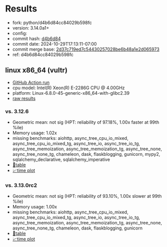 # Results

- fork: python/d4b6d84cc84029b598fc
- version: 3.14.0a1+
- config: 
- commit hash: [d4b6d84](https://github.com/python/cpython/commit/d4b6d84)
- commit date: 2024-10-29T17:13:11-07:00
- commit merge base: [2d37c719ed7c54430257028be6b48a1e2d065973](https://github.com/python/cpython/commit/2d37c719ed7c54430257028be6b48a1e2d065973)
- ref: d4b6d84cc84029b598fc

## linux x86_64 (vultr)

- [GitHub Action run](https://github.com/facebookexperimental/free-threading-benchmarking/actions/runs/11584647167)
- cpu model: Intel(R) Xeon(R) E-2286G CPU @ 4.00GHz
- platform: Linux-6.8.0-45-generic-x86_64-with-glibc2.39
- [raw results](bm-20241029-vultr-x86_64-python-d4b6d84cc84029b598fc-3.14.0a1%2B-d4b6d84.json)

### vs. 3.12.6

- Geometric mean: not sig (HPT: reliability of 97.18%, 1.00x faster at 99th %ile)
- Memory usage: 1.02x
- missing benchmarks: aiohttp, async_tree_cpu_io_mixed, async_tree_cpu_io_mixed_tg, async_tree_io, async_tree_io_tg, async_tree_memoization, async_tree_memoization_tg, async_tree_none, async_tree_none_tg, chameleon, dask, flaskblogging, gunicorn, mypy2, sqlalchemy_declarative, sqlalchemy_imperative
- [📄table](bm-20241029-vultr-x86_64-python-d4b6d84cc84029b598fc-3.14.0a1%2B-d4b6d84-vs-3.12.6.md)
- [📈time plot](bm-20241029-vultr-x86_64-python-d4b6d84cc84029b598fc-3.14.0a1%2B-d4b6d84-vs-3.12.6.svg)

### vs. 3.13.0rc2

- Geometric mean: not sig (HPT: reliability of 93.10%, 1.00x slower at 99th %ile)
- Memory usage: 1.00x
- missing benchmarks: aiohttp, async_tree_cpu_io_mixed, async_tree_cpu_io_mixed_tg, async_tree_io, async_tree_io_tg, async_tree_memoization, async_tree_memoization_tg, async_tree_none, async_tree_none_tg, chameleon, dask, flaskblogging, gunicorn
- [📄table](bm-20241029-vultr-x86_64-python-d4b6d84cc84029b598fc-3.14.0a1%2B-d4b6d84-vs-3.13.0rc2.md)
- [📈time plot](bm-20241029-vultr-x86_64-python-d4b6d84cc84029b598fc-3.14.0a1%2B-d4b6d84-vs-3.13.0rc2.svg)

